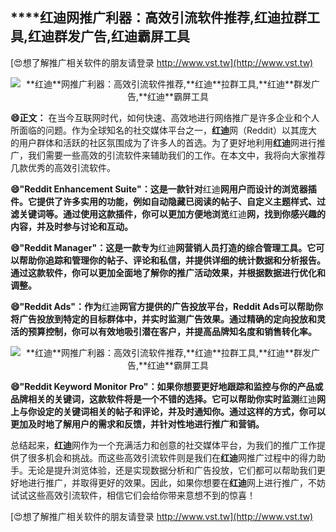## ****红迪**网推广利器：高效引流软件推荐,**红迪**拉群工具,**红迪**群发广告,**红迪**霸屏工具**

[😍想了解推广相关软件的朋友请登录 http://www.vst.tw](http://www.vst.tw)

 <center><img src="https://vst.tw/MP4/tuiguang/png/7.png" alt="**红迪**网推广利器：高效引流软件推荐,**红迪**拉群工具,**红迪**群发广告,**红迪**霸屏工具"></center>

**😄正文：**
在当今互联网时代，如何快速、高效地进行网络推广是许多企业和个人所面临的问题。作为全球知名的社交媒体平台之一，**红迪**网（Reddit）以其庞大的用户群体和活跃的社区氛围成为了许多人的首选。为了更好地利用**红迪**网进行推广，我们需要一些高效的引流软件来辅助我们的工作。在本文中，我将向大家推荐几款优秀的高效引流软件。

**😄"Reddit Enhancement Suite"：这是一款针对**红迪**网用户而设计的浏览器插件。它提供了许多实用的功能，例如自动隐藏已阅读的帖子、自定义主题样式、过滤关键词等。通过使用这款插件，你可以更加方便地浏览**红迪**网，找到你感兴趣的内容，并及时参与讨论和互动。**

**😄"Reddit Manager"：这是一款专为**红迪**网营销人员打造的综合管理工具。它可以帮助你追踪和管理你的帖子、评论和私信，并提供详细的统计数据和分析报告。通过这款软件，你可以更加全面地了解你的推广活动效果，并根据数据进行优化和调整。**

**😄"Reddit Ads"：作为**红迪**网官方提供的广告投放平台，Reddit Ads可以帮助你将广告投放到特定的目标群体中，并实时监测广告效果。通过精确的定向投放和灵活的预算控制，你可以有效地吸引潜在客户，并提高品牌知名度和销售转化率。**

 <center><img src="https://vst.tw/MP4/tuiguang/png/2.png" alt="**红迪**网推广利器：高效引流软件推荐,**红迪**拉群工具,**红迪**群发广告,**红迪**霸屏工具"></center>

**😄"Reddit Keyword Monitor Pro"：如果你想要更好地跟踪和监控与你的产品或品牌相关的关键词，这款软件将是一个不错的选择。它可以帮助你实时监测**红迪**网上与你设定的关键词相关的帖子和评论，并及时通知你。通过这样的方式，你可以更加及时地了解用户的需求和反馈，并针对性地进行推广和营销。**

总结起来，**红迪**网作为一个充满活力和创意的社交媒体平台，为我们的推广工作提供了很多机会和挑战。而这些高效引流软件则是我们在**红迪**网推广过程中的得力助手。无论是提升浏览体验，还是实现数据分析和广告投放，它们都可以帮助我们更好地进行推广，并取得更好的效果。因此，如果你想要在**红迪**网上进行推广，不妨试试这些高效引流软件，相信它们会给你带来意想不到的惊喜！

[😍想了解推广相关软件的朋友请登录 http://www.vst.tw](http://www.vst.tw)



